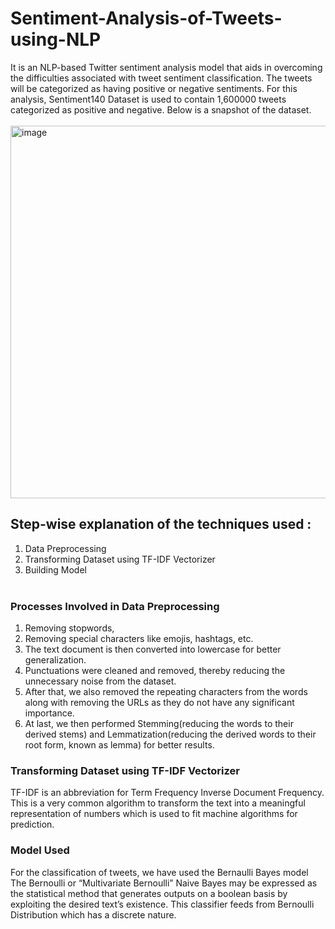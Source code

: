 # Sentiment-Analysis-of-Tweets-using-NLP
It is an NLP-based Twitter sentiment analysis model that aids in overcoming the difficulties associated with tweet sentiment classification. The tweets will be categorized as having positive or negative sentiments. For this analysis, Sentiment140 Dataset is used to contain 1,600000 tweets categorized as positive and negative.
Below is a snapshot of the dataset.<br><br>
<img width="596" alt="image" src="https://github.com/Vedanshu21/Sentiment-Analysis-of-Tweets-using-NLP/assets/83238429/accb6fe1-c190-4bb1-b44f-cbfe7ba28158">

## Step-wise explanation of the techniques used :

1. Data Preprocessing <br>
2. Transforming Dataset using TF-IDF Vectorizer<br>
3. Building Model<br><br>

### Processes Involved in Data Preprocessing
1. Removing stopwords,<br>
2. Removing special characters like emojis, hashtags, etc.<br>
3. The text document is then converted into lowercase for better generalization.<br>
4. Punctuations were cleaned and removed, thereby reducing the unnecessary noise from the dataset.<br>
5. After that, we also removed the repeating characters from the words along with removing the URLs as they do not have any significant importance.<br>
6. At last, we then performed Stemming(reducing the words to their derived stems) and Lemmatization(reducing the derived words to their root form, known as lemma) for better results.<br>

### Transforming Dataset using TF-IDF Vectorizer

TF-IDF is an abbreviation for Term Frequency Inverse Document Frequency. This is a very common algorithm to transform the text into a meaningful representation of numbers which is used to fit machine algorithms for prediction.

### Model Used

For the classification of tweets, we have used the Bernaulli Bayes model
The Bernoulli or “Multivariate Bernoulli”  Naive Bayes may be expressed as the statistical method that generates outputs on a boolean basis by exploiting the desired text’s existence. This classifier feeds from Bernoulli Distribution which has a discrete nature.


